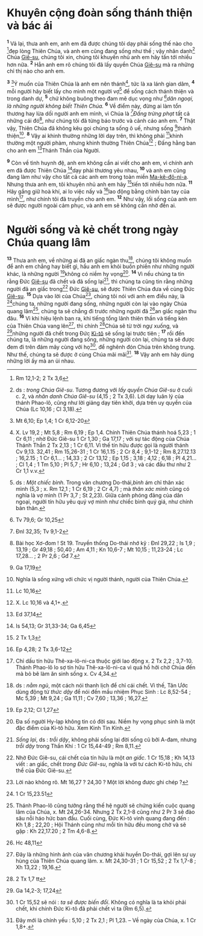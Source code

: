 # Khuyên cộng đoàn sống thánh thiện và bác ái

<sup><b>1</b></sup> Vả lại, thưa anh em, anh em đã được chúng tôi dạy phải sống thế nào cho [^1@-be91287b-4d61-4b9f-992f-404d7c8f627b]đẹp lòng Thiên Chúa, và anh em cũng đang sống như thế ; vậy nhân danh[^1-be91287b-4d61-4b9f-992f-404d7c8f627b] Chúa [Giê-su](), chúng tôi xin, chúng tôi khuyên nhủ anh em hãy tấn tới nhiều hơn nữa. <sup><b>2</b></sup> Hẳn anh em rõ chúng tôi đã lấy quyền Chúa [Giê-su]() mà ra những chỉ thị nào cho anh em.

<sup><b>3</b></sup> [^2@-be91287b-4d61-4b9f-992f-404d7c8f627b]Ý muốn của Thiên Chúa là anh em nên thánh[^2-be91287b-4d61-4b9f-992f-404d7c8f627b], tức là xa lánh gian dâm, <sup><b>4</b></sup> mỗi người hãy biết lấy cho mình một người vợ[^3-be91287b-4d61-4b9f-992f-404d7c8f627b] để sống cách thánh thiện và trong danh dự, <sup><b>5</b></sup> chứ không buông theo đam mê dục vọng như _[^3@-be91287b-4d61-4b9f-992f-404d7c8f627b]dân ngoại, là những người không biết Thiên Chúa._ <sup><b>6</b></sup> Về điểm này, đừng ai làm tổn thương hay lừa dối người anh em mình, vì Chúa là _[^4@-be91287b-4d61-4b9f-992f-404d7c8f627b]Đấng trừng phạt_ tất cả những cái đó[^4-be91287b-4d61-4b9f-992f-404d7c8f627b], như chúng tôi đã từng báo trước và cảnh cáo anh em. <sup><b>7</b></sup> Thật vậy, Thiên Chúa đã không kêu gọi chúng ta sống ô uế, nhưng sống [^5@-be91287b-4d61-4b9f-992f-404d7c8f627b]thánh thiện[^5-be91287b-4d61-4b9f-992f-404d7c8f627b]. <sup><b>8</b></sup> Vậy ai khinh thường những lời dạy trên, thì không phải [^6@-be91287b-4d61-4b9f-992f-404d7c8f627b]khinh thường một người phàm, nhưng khinh thường Thiên Chúa[^6-be91287b-4d61-4b9f-992f-404d7c8f627b] ; Đấng hằng ban cho anh em [^7@-be91287b-4d61-4b9f-992f-404d7c8f627b]Thánh Thần của Người.

<sup><b>9</b></sup> Còn về tình huynh đệ, anh em không cần ai viết cho anh em, vì chính anh em đã được Thiên Chúa [^8@-be91287b-4d61-4b9f-992f-404d7c8f627b]dạy phải thương yêu nhau, <sup><b>10</b></sup> và anh em cũng đang làm như vậy cho tất cả các anh em trong toàn miền [Ma-kê-đô-ni-a](). Nhưng thưa anh em, tôi khuyên nhủ anh em hãy [^9@-be91287b-4d61-4b9f-992f-404d7c8f627b]tiến tới nhiều hơn nữa. <sup><b>11</b></sup> Hãy gắng giữ hoà khí, ai lo việc nấy và [^10@-be91287b-4d61-4b9f-992f-404d7c8f627b]lao động bằng chính bàn tay của mình[^7-be91287b-4d61-4b9f-992f-404d7c8f627b], như chính tôi đã truyền cho anh em. <sup><b>12</b></sup> Như vậy, lối sống của anh em sẽ được người ngoài cảm phục, và anh em sẽ không cần nhờ đến ai.

# Người sống và kẻ chết trong ngày Chúa quang lâm

<sup><b>13</b></sup> Thưa anh em, về những ai đã an giấc ngàn thu[^8-be91287b-4d61-4b9f-992f-404d7c8f627b], chúng tôi không muốn để anh em chẳng hay biết gì, hầu anh em khỏi buồn phiền như những người khác, là những người [^11@-be91287b-4d61-4b9f-992f-404d7c8f627b]không có niềm hy vọng[^9-be91287b-4d61-4b9f-992f-404d7c8f627b]. <sup><b>14</b></sup> Vì nếu chúng ta tin rằng Đức [Giê-su]() đã chết và đã sống lại[^10-be91287b-4d61-4b9f-992f-404d7c8f627b], thì chúng ta cũng tin rằng những người đã an giấc trong[^11-be91287b-4d61-4b9f-992f-404d7c8f627b] Đức [Giê-su](), sẽ được Thiên Chúa đưa về cùng Đức [Giê-su](). <sup><b>15</b></sup> Dựa vào lời của Chúa[^12-be91287b-4d61-4b9f-992f-404d7c8f627b], chúng tôi nói với anh em điều này, là [^12@-be91287b-4d61-4b9f-992f-404d7c8f627b]chúng ta, những người đang sống, những người còn lại vào ngày Chúa quang lâm[^13-be91287b-4d61-4b9f-992f-404d7c8f627b], chúng ta sẽ chẳng đi trước những người đã [^13@-be91287b-4d61-4b9f-992f-404d7c8f627b]an giấc ngàn thu đâu. <sup><b>16</b></sup> Vì khi hiệu lệnh ban ra, khi tiếng tổng lãnh thiên thần và tiếng kèn của Thiên Chúa vang lên[^14-be91287b-4d61-4b9f-992f-404d7c8f627b], thì chính [^14@-be91287b-4d61-4b9f-992f-404d7c8f627b]Chúa sẽ từ trời ngự xuống, và [^15@-be91287b-4d61-4b9f-992f-404d7c8f627b]những người đã chết trong Đức [Ki-tô]() sẽ sống lại trước tiên ; <sup><b>17</b></sup> rồi đến chúng ta, là những người đang sống, những người còn lại, chúng ta sẽ được đem đi trên đám mây cùng với họ[^15-be91287b-4d61-4b9f-992f-404d7c8f627b], để nghênh đón Chúa trên không trung. Như thế, chúng ta sẽ được ở cùng Chúa mãi mãi[^16-be91287b-4d61-4b9f-992f-404d7c8f627b]. <sup><b>18</b></sup> Vậy anh em hãy dùng những lời ấy mà an ủi nhau.

[^1-be91287b-4d61-4b9f-992f-404d7c8f627b]: ds : _trong Chúa Giê-su_. Tương đương với _lấy quyền Chúa Giê-su_ ở cuối c. 2, và _nhân danh Chúa Giê-su_ (4,15 ; 2 Tx 3,6). Lời dạy luân lý của thánh Phao-lô, cũng như lời giảng dạy tiên khởi, dựa trên uy quyền của Chúa (Lc 10,16 ; Cl 3,18).

[^2-be91287b-4d61-4b9f-992f-404d7c8f627b]: X. Lv 19,2 ; Mt 5,8 ; Rm 6,19 ; Ep 1,4. Chính Thiên Chúa thánh hoá 5,23 ; 1 Cr 6,11 ; nhờ Đức Giê-su 1 Cr 1,30 ; Ga 17,17 ; với sự tác động của Chúa Thánh Thần 2 Tx 2,13 ; 1 Cr 6,11. Vì thế tín hữu được gọi là người thánh Cv 9,13. 32,41 ; Rm 15,26-31 ; 1 Cr 16,1.15 ; 2 Cr 8,4 ; 9,1-12 ; Rm 8,27.12.13 ; 16,2.15 ; 1 Cr 6,1... ; 14,33 ; 2 Cr 13,12 ; Ep 1,15 ; 3,18 ; 4,12 ; 6,18 ; Pl 4,21... ; Cl 1,4 ; 1 Tm 5,10 ; Pl 5,7 ; Hr 6,10 ; 13,24 ; Gđ 3 ; và các đầu thư như 2 Cr 1,1 v.v.

[^3-be91287b-4d61-4b9f-992f-404d7c8f627b]: ds : _Một chiếc bình_. Trong văn chương Do-thái,_bình_ ám chỉ thân xác mình (5,3 ; x. Rm 12,1 ; 1 Cr 6,19 ; 2 Cr 4,7) ; mà _thân xác mình_ cũng có nghĩa là vợ mình (1 Pr 3,7 ; St 2,23). Giữa cảnh phóng đãng của dân ngoại, người tín hữu yêu quý vợ mình như chiếc bình quý giá, như chính bản thân.

[^4-be91287b-4d61-4b9f-992f-404d7c8f627b]: Bài học Xơ-đom ! St 19. Truyền thống Do-thái nhớ kỹ : Đnl 29,22 ; Is 1,9 ; 13,19 ; Gr 49,18 ; 50,40 ; Am 4,11 ; Kn 10,6-7 ; Mt 10,15 ; 11,23-24 ; Lc 17,28... ; 2 Pr 2,6 ; Gđ 7.

[^5-be91287b-4d61-4b9f-992f-404d7c8f627b]: Nghĩa là sống xứng với chức vị người thánh, người của Thiên Chúa.

[^6-be91287b-4d61-4b9f-992f-404d7c8f627b]: X. Lc 10,16 và 4,1+.

[^7-be91287b-4d61-4b9f-992f-404d7c8f627b]: Chỉ dấu tín hữu Thê-xa-lô-ni-ca thuộc giới lao động x. 2 Tx 2,2 ; 3,7-10. Thánh Phao-lô lo sợ tín hữu Thê-xa-lô-ni-ca vì quá hồ hởi chờ Chúa đến mà bỏ bê làm ăn sinh sống x. Cv 4,34.

[^8-be91287b-4d61-4b9f-992f-404d7c8f627b]: ds : _nằm ngủ_, một cách nói thanh lịch để chỉ cái chết. Vì thế, Tân Ước dùng động từ _thức dậy_ để nói đến mầu nhiệm Phục Sinh : Lc 8,52-54 ; Mc 5,39 ; Mt 9,24 ; Ga 11,11 ; Cv 7,60 ; 13,36 ; 16,27.

[^9-be91287b-4d61-4b9f-992f-404d7c8f627b]: Đa số người Hy-lạp không tin có đời sau. Niềm hy vọng phục sinh là một đặc điểm của Ki-tô hữu. Xem Kinh Tin Kính.

[^10-be91287b-4d61-4b9f-992f-404d7c8f627b]: _Sống lại_, ds : _trỗi dậy_, không phải sống lại đời sống cũ bởi A-đam, nhưng _trỗi dậy_ trong Thần Khí : 1 Cr 15,44-49 ; Rm 8,11.

[^11-be91287b-4d61-4b9f-992f-404d7c8f627b]: Nhờ Đức Giê-su, cái chết của tín hữu là một _an giấc_. 1 Cr 15,18 ; Kh 14,13 viết : an giấc, chết _trong Đức Giê-su_, nghĩa là với tư cách Ki-tô hữu, chi thể của Đức Giê-su.

[^12-be91287b-4d61-4b9f-992f-404d7c8f627b]: Lời nào không rõ. Mt 16,27 ? 24,30 ? Một lời không được ghi chép ?

[^13-be91287b-4d61-4b9f-992f-404d7c8f627b]: Thánh Phao-lô cũng tưởng rằng thế hệ người sẽ chứng kiến cuộc quang lâm của Chúa, x. Mt 24,26-34. Nhưng 2 Tx 2,1-8 cũng như 2 Pr 3 sẽ đào sâu nỗi háo hức ban đầu. Cuối cùng, Đức Ki-tô vinh quang đang đến : Kh 1,8 ; 22,20 ; Hội Thánh cũng như mỗi tín hữu đều mong chờ và sẽ gặp : Kh 22,17.20 ; 2 Tm 4,6-8.

[^14-be91287b-4d61-4b9f-992f-404d7c8f627b]: Đây là những hình ảnh của văn chương khải huyền Do-thái, gợi lên sự uy hùng của Thiên Chúa quang lâm. x. Mt 24,30-31 ; 1 Cr 15,52 ; 2 Tx 1,7-8 ; Xh 13,22 ; 19,16.

[^15-be91287b-4d61-4b9f-992f-404d7c8f627b]: 1 Cr 15,52 sẽ nói : _ta sẽ được biến đổi_. Không có nghĩa là ta khỏi phải chết, khi chính Đức Ki-tô đã phải chết vì ta (Rm 6,5).

[^16-be91287b-4d61-4b9f-992f-404d7c8f627b]: Đây mới là chính yếu : 5,10 ; 2 Tx 2,1 ; Pl 1,23. – Về ngày của Chúa, x. 1 Cr 1,8+.

[^1@-be91287b-4d61-4b9f-992f-404d7c8f627b]: Rm 12,1-2; 2 Tx 3,6

[^2@-be91287b-4d61-4b9f-992f-404d7c8f627b]: Mt 6,10; Ep 1,4; 1 Cr 6,12-20

[^3@-be91287b-4d61-4b9f-992f-404d7c8f627b]: Tv 79,6; Gr 10,25

[^4@-be91287b-4d61-4b9f-992f-404d7c8f627b]: Đnl 32,35; Tv 9,1-2

[^5@-be91287b-4d61-4b9f-992f-404d7c8f627b]: Ga 17,19

[^6@-be91287b-4d61-4b9f-992f-404d7c8f627b]: Lc 10,16

[^7@-be91287b-4d61-4b9f-992f-404d7c8f627b]: Ed 37,14

[^8@-be91287b-4d61-4b9f-992f-404d7c8f627b]: Is 54,13; Gr 31,33-34; Ga 6,45

[^9@-be91287b-4d61-4b9f-992f-404d7c8f627b]: 2 Tx 1,3

[^10@-be91287b-4d61-4b9f-992f-404d7c8f627b]: Ep 4,28; 2 Tx 3,6-12

[^11@-be91287b-4d61-4b9f-992f-404d7c8f627b]: Ep 2,12; Cl 1,27

[^12@-be91287b-4d61-4b9f-992f-404d7c8f627b]: 1 Cr 15,23.51

[^13@-be91287b-4d61-4b9f-992f-404d7c8f627b]: Hc 48,11

[^14@-be91287b-4d61-4b9f-992f-404d7c8f627b]: 2 Tx 1,7 tt

[^15@-be91287b-4d61-4b9f-992f-404d7c8f627b]: Ga 14,2-3; 17,24
